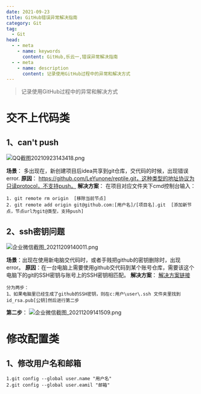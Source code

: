 ```yaml
---
date: 2021-09-23
title: GitHub错误异常解决指南
category: Git
tag:
  - Git
head:
  - - meta
    - name: keywords
      content: GitHub,乐云一,错误异常解决指南
  - - meta
    - name: description
      content: 记录使用GitHub过程中的异常和解决方式
---
```


> 记录使用GitHub过程中的异常和解决方式
# 交不上代码类
## 1、can't push

![QQ截图20210923143418.png](https://leyunone-img.oss-cn-hangzhou.aliyuncs.com/image/2021-09-23/QQ截图20210923143418.png)

**场景**： 多出现在，新创建项目后idea共享到git仓库，交代码的时候，出现错误error.
**原因**： https://github.com/LeYunone/reptile.git，这种类型的地址协议为只读protocol，不支持push。
**解决方案**：
在项目对应文件夹下cmd控制台输入：
```
1. git remote rm origin  [移除当前节点]
2. git remote add origin git@github.com:[用户名]/[项目名].git  [添加新节点，节点url为git@类型，支持push]   
```
## 2、ssh密钥问题

![企业微信截图_20211209140011.png](https://leyunone-img.oss-cn-hangzhou.aliyuncs.com/image/2021-12-09/企业微信截图_20211209140011.png)

**场景**：出现在使用新电脑交代码时，或者手贱把github的密钥删除时，出现error。
**原因**：在一台电脑上需要使用github交代码到某个账号仓库，需要该这个电脑下的git的SSH密钥与账号上的SSH密钥相匹配。
**解决方案**：
[解决方案链接](https://www.cnblogs.com/desireyang/p/12052861.html)
```
分为两步：
1、如果电脑里已经生成了github的SSH密钥，则在c:用户\user\.ssh 文件夹里找到id_rsa.pub[公钥]然后进行第二步
```
**第二步**：
![企业微信截图_20211209141509.png](https://leyunone-img.oss-cn-hangzhou.aliyuncs.com/image/2021-12-09/企业微信截图_20211209141509.png)


#  修改配置类

##  1、修改用户名和邮箱

```
1.git config --global user.name "用户名"
2.git config --global user.eamil "邮箱"
```
